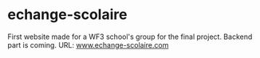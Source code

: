 # echange-scolaire
First website made for a WF3 school's group for the final project. Backend part is coming. URL: www.echange-scolaire.com
